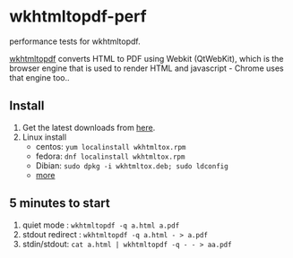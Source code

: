 # wkhtmltopdf-perf

performance tests for wkhtmltopdf.

[wkhtmltopdf](https://github.com/wkhtmltopdf/wkhtmltopdf) converts HTML to PDF using Webkit (QtWebKit), which is the
browser engine that is used to render HTML and javascript - Chrome uses that engine too..

## Install

1. Get the latest downloads from [here](https://wkhtmltopdf.org/downloads.html).
1. Linux install
    - centos: `yum localinstall wkhtmltox.rpm`
    - fedora: `dnf localinstall wkhtmltox.rpm`
    - Dibian: `sudo dpkg -i wkhtmltox.deb; sudo ldconfig`
    - [more](https://github.com/adrg/go-wkhtmltopdf/wiki/Install-on-Linux)

## 5 minutes to start

1. quiet mode : `wkhtmltopdf -q a.html a.pdf`
1. stdout redirect : `wkhtmltopdf -q a.html - > a.pdf`
1. stdin/stdout: `cat a.html | wkhtmltopdf -q - - > aa.pdf`
